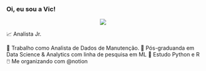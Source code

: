 ### Oi, eu sou a Vic! 
<p align="center">
    <img src="[https://gist.github.com/assets/138829880/7df9d317-76c5-4715-81a9-61cf8280de3a](https://private-user-images.githubusercontent.com/138829880/304565374-24a2dbe5-7211-4196-aec7-dab2cc7d13f2.png" />
</p>


📈 Analista Jr. 


🔭 Trabalho como Analista de Dados de Manutenção.
🌱 Pós-graduanda em Data Science & Analytics com linha de pesquisa em ML
📓 Estudo Python e R
🖱️ Me organizando com @notion

